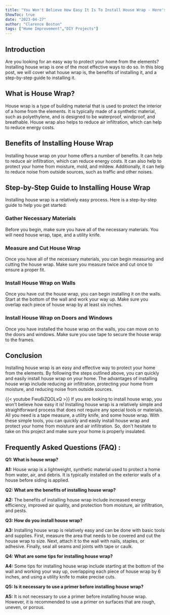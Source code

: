 ```yaml
---
title: "You Won't Believe How Easy It Is To Install House Wrap - Here's How!"
ShowToc: true 
date: "2023-04-27"
author: "Clarence Boston" 
tags: ["Home Improvement","DIY Projects"]
---
```

## Introduction

Are you looking for an easy way to protect your home from the elements? Installing house wrap is one of the most effective ways to do so. In this blog post, we will cover what house wrap is, the benefits of installing it, and a step-by-step guide to installing it. 

## What is House Wrap?

House wrap is a type of building material that is used to protect the interior of a home from the elements. It is typically made of a synthetic material, such as polyethylene, and is designed to be waterproof, windproof, and breathable. House wrap also helps to reduce air infiltration, which can help to reduce energy costs.

## Benefits of Installing House Wrap

Installing house wrap on your home offers a number of benefits. It can help to reduce air infiltration, which can reduce energy costs. It can also help to protect your home from moisture, mold, and mildew. Additionally, it can help to reduce noise from outside sources, such as traffic and other noises.

## Step-by-Step Guide to Installing House Wrap

Installing house wrap is a relatively easy process. Here is a step-by-step guide to help you get started:

### Gather Necessary Materials

Before you begin, make sure you have all of the necessary materials. You will need house wrap, tape, and a utility knife.

### Measure and Cut House Wrap

Once you have all of the necessary materials, you can begin measuring and cutting the house wrap. Make sure you measure twice and cut once to ensure a proper fit.

### Install House Wrap on Walls

Once you have cut the house wrap, you can begin installing it on the walls. Start at the bottom of the wall and work your way up. Make sure you overlap each piece of house wrap by at least six inches.

### Install House Wrap on Doors and Windows

Once you have installed the house wrap on the walls, you can move on to the doors and windows. Make sure you use tape to secure the house wrap to the frames.

## Conclusion

Installing house wrap is an easy and effective way to protect your home from the elements. By following the steps outlined above, you can quickly and easily install house wrap on your home. The advantages of installing house wrap include reducing air infiltration, protecting your home from moisture, and reducing noise from outside sources.

{{< youtube Fwu6iZQOLxQ >}} 
If you are looking to install house wrap, you won't believe how easy it is! Installing house wrap is a relatively simple and straightforward process that does not require any special tools or materials. All you need is a tape measure, a utility knife, and some house wrap. With these simple tools, you can quickly and easily install house wrap and protect your home from moisture and air infiltration. So, don't hesitate to take on this project and make sure your home is properly insulated.

## Frequently Asked Questions (FAQ) :
**Q1: What is house wrap?**

**A1:** House wrap is a lightweight, synthetic material used to protect a home from water, air, and debris. It is typically installed on the exterior walls of a house before siding is applied. 

**Q2: What are the benefits of installing house wrap?**

**A2:** The benefits of installing house wrap include increased energy efficiency, improved air quality, and protection from moisture, air infiltration, and pests. 

**Q3: How do you install house wrap?**

**A3:** Installing house wrap is relatively easy and can be done with basic tools and supplies. First, measure the area that needs to be covered and cut the house wrap to size. Next, attach it to the wall with nails, staples, or adhesive. Finally, seal all seams and joints with tape or caulk. 

**Q4: What are some tips for installing house wrap?**

**A4:** Some tips for installing house wrap include starting at the bottom of the wall and working your way up, overlapping each piece of house wrap by 6 inches, and using a utility knife to make precise cuts. 

**Q5: Is it necessary to use a primer before installing house wrap?**

**A5:** It is not necessary to use a primer before installing house wrap. However, it is recommended to use a primer on surfaces that are rough, uneven, or porous.





